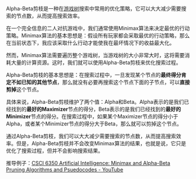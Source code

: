 Alpha-Beta剪枝是一种在[游戏树](Game_tree.md)搜索中常用的优化策略，它可以大大减少需要搜索的节点数，从而提高搜索效率。

在一个完全信息的二人对抗游戏中，我们通常使用Minimax算法来决定最优的行动策略。Minimax算法的基本思想是：假设所有玩家都会采取最优的行动策略，那么在当前状态下，我应该采取什么行动才能使我在最坏情况下的收益最大化。

然而，Minimax算法需要遍历整个游戏树，当游戏树的大小非常大时，这将需要消耗大量的计算资源。这时，我们就可以使用Alpha-Beta剪枝来优化搜索过程。

Alpha-Beta剪枝的基本思想是：在搜索过程中，一旦发现某个节点的**最终得分肯定不如已知的其他节点**，那么就没有必要再搜索这个节点下面的子节点，可以**直接剪掉**这个节点。

具体来说，Alpha-Beta剪枝维护了两个值：Alpha和Beta。Alpha表示的是我们已经找到的**最好的Maximizer**节点的得分，Beta表示的是我们已经找到的**最好的Minimizer**节点的得分。在搜索过程中，如果某个Maximizer节点的得分小于Alpha，或者某个Minimizer节点的得分大于Beta，那么就可以剪掉这个节点。

通过Alpha-Beta剪枝，我们可以大大减少需要搜索的节点数，从而提高搜索效率。但是，Alpha-Beta剪枝并不会改变Minimax算法的结果，也就是说，它只是优化了搜索过程，但并不会影响搜索结果。


推导例子：[CSCI 6350 Artificial Intelligence: Minimax and Alpha-Beta Pruning Algorithms and Psuedocodes - YouTube](https://youtu.be/J1GoI5WHBto?t=1818)